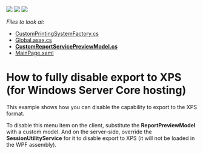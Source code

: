<!-- default badges list -->
![](https://img.shields.io/endpoint?url=https://codecentral.devexpress.com/api/v1/VersionRange/128595920/14.1.3%2B)
[![](https://img.shields.io/badge/Open_in_DevExpress_Support_Center-FF7200?style=flat-square&logo=DevExpress&logoColor=white)](https://supportcenter.devexpress.com/ticket/details/E3470)
[![](https://img.shields.io/badge/📖_How_to_use_DevExpress_Examples-e9f6fc?style=flat-square)](https://docs.devexpress.com/GeneralInformation/403183)
<!-- default badges end -->
<!-- default file list -->
*Files to look at*:

* [CustomPrintingSystemFactory.cs](./CS/E3470.Web/CustomPrintingSystemFactory.cs)
* [Global.asax.cs](./CS/E3470.Web/Global.asax.cs)
* **[CustomReportServicePreviewModel.cs](./CS/E3470/CustomReportServicePreviewModel.cs)**
* [MainPage.xaml](./CS/E3470/MainPage.xaml)
<!-- default file list end -->
# How to fully disable export to XPS (for Windows Server Core hosting)


<p>This example shows how you can disable the capability to export to the XPS format.</p><p>To disable this menu item on the client, substitute the <strong>ReportPreviewModel</strong> with a custom model. And on the server-side, override the <strong>SessionUtilityService</strong> for it to disable export to XPS (it will not be loaded in the WPF assembly).</p>

<br/>


